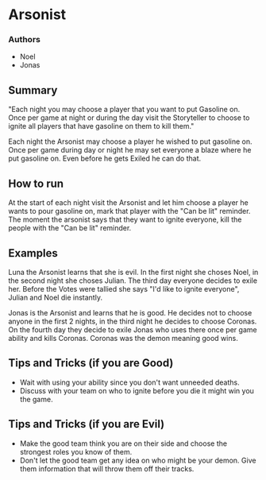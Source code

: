 # Arsonist

### Authors
- Noel
- Jonas

## Summary

"Each night you may choose a player that you want to put Gasoline on. Once per game at night or during the day visit the Storyteller to choose to ignite all players that have gasoline on them to kill them."

Each night the Arsonist may choose a player he wished to put gasoline on. Once per game during day or night he may set everyone a blaze where he put gasoline on. Even before he gets Exiled he can do that.

## How to run

At the start of each night visit the Arsonist and let him choose a player he wants to pour gasoline on, mark that player with the "Can be lit" reminder. 
The moment the arsonist says that they want to ignite everyone, kill the people with the "Can be lit" reminder.

## Examples

Luna the Arsonist learns that she is evil. In the first night she choses Noel, in the second night she choses Julian. The third day everyone decides to exile her. Before the Votes were tallied she says "I'd like to ignite everyone", Julian and Noel die instantly.

Jonas is the Arsonist and learns that he is good. He decides not to choose anyone in the first 2 nights, in the third night he decides to choose Coronas. On the fourth day they decide to exile Jonas who uses there once per game ability and kills Coronas. Coronas was the demon meaning good wins.

## Tips and Tricks (if you are Good)

- Wait with using your ability since you don't want unneeded deaths.
- Discuss with your team on who to ignite before you die it might win you the game.

## Tips and Tricks (if you are Evil)

- Make the good team think you are on their side and choose the strongest roles you know of them.
- Don't let the good team get any idea on who might be your demon. Give them information that will throw them off their tracks.
